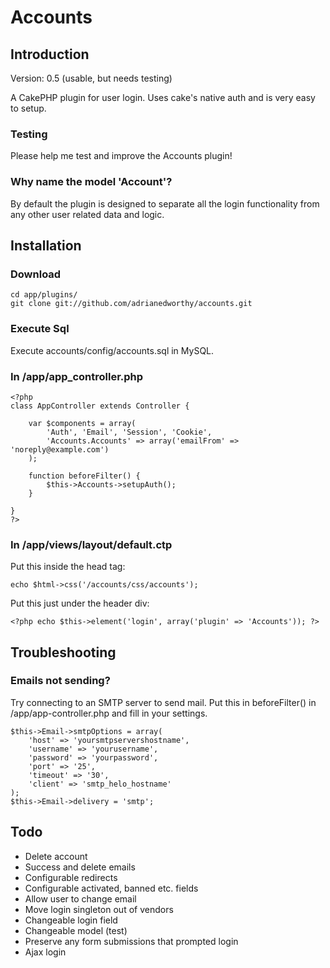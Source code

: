 # Accounts

## Introduction

Version: 0.5 (usable, but needs testing)

A CakePHP plugin for user login.  Uses cake's native auth and is very easy to setup.

### Testing

Please help me test and improve the Accounts plugin!

### Why name the model 'Account'?

By default the plugin is designed to separate all the login functionality from any other user related data and logic.

## Installation

### Download

	cd app/plugins/
	git clone git://github.com/adrianedworthy/accounts.git

### Execute Sql

Execute accounts/config/accounts.sql in MySQL.

### In /app/app_controller.php

	<?php
	class AppController extends Controller {

		var $components = array(
			'Auth', 'Email', 'Session', 'Cookie',
			'Accounts.Accounts' => array('emailFrom' => 'noreply@example.com')
		);

		function beforeFilter() {
			$this->Accounts->setupAuth();
		}

	}
	?>

### In /app/views/layout/default.ctp

Put this inside the head tag:

	echo $html->css('/accounts/css/accounts');

Put this just under the header div:

	<?php echo $this->element('login', array('plugin' => 'Accounts')); ?>

## Troubleshooting

### Emails not sending?

Try connecting to an SMTP server to send mail.  Put this in beforeFilter() in /app/app-controller.php and fill in your settings.

    $this->Email->smtpOptions = array(
		'host' => 'yoursmtpservershostname',
		'username' => 'yourusername',
		'password' => 'yourpassword',
        'port' => '25',
        'timeout' => '30',
        'client' => 'smtp_helo_hostname'
    );
	$this->Email->delivery = 'smtp';

## Todo

* Delete account
* Success and delete emails
* Configurable redirects
* Configurable activated, banned etc. fields
* Allow user to change email
* Move login singleton out of vendors
* Changeable login field
* Changeable model (test)
* Preserve any form submissions that prompted login
* Ajax login
